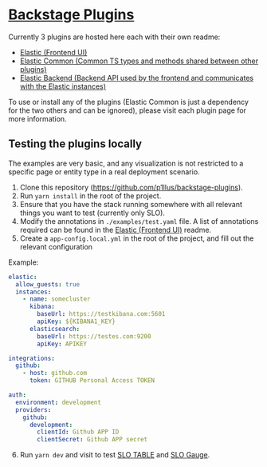 # [Backstage Plugins](https://github.com/p1llus/elastic-backstage-plugins)

Currently 3 plugins are hosted here each with their own readme:

- [Elastic (Frontend UI)](https://github.com/p1llus/elastic-backstage-plugins/tree/main/plugins/elastic)
- [Elastic Common (Common TS types and methods shared between other plugins)](https://github.com/p1llus/elastic-backstage-plugins/tree/main/plugins/elastic-common)
- [Elastic Backend (Backend API used by the frontend and communicates with the Elastic instances)](https://github.com/p1llus/elastic-backstage-plugins/tree/main/plugins/elastic-backend)

To use or install any of the plugins (Elastic Common is just a dependency for the two others and can be ignored), please visit each plugin page for more information.

## Testing the plugins locally 

The examples are very basic, and any visualization is not restricted to a specific page or entity type in a real deployment scenario.
1. Clone this repository (https://github.com/p1llus/backstage-plugins).
2. Run `yarn install` in the root of the project.
3. Ensure that you have the stack running somewhere with all relevant things you want to test (currently only SLO).
4. Modify the annotations in `./examples/test.yaml` file. A list of annotations required can be found in the [Elastic (Frontend UI)](https://github.com/p1llus/elastic-backstage-plugins/tree/main/plugins/elastic) readme.
5. Create a `app-config.local.yml` in the root of the project, and fill out the relevant configuration

Example:
```yaml
elastic:
  allow_guests: true
  instances:
    - name: somecluster
      kibana:
        baseUrl: https://testkibana.com:5601
        apiKey: ${KIBANA1_KEY}
      elasticsearch:
        baseUrl: https://testes.com:9200
        apiKey: APIKEY

integrations:
  github:
    - host: github.com
      token: GITHUB Personal Access TOKEN

auth:
  environment: development
  providers:
    github:
      development:
        clientId: Github APP ID
        clientSecret: Github APP secret
```

6. Run `yarn dev` and visit to test [SLO TABLE](http://localhost:3000/catalog/default/group/guests/slo) and [SLO Gauge](http://localhost:3000/catalog/default/component/example-website).
